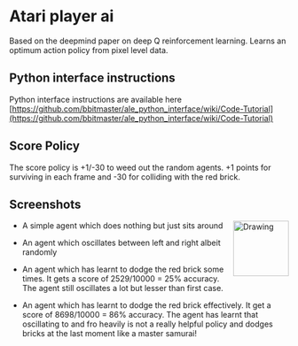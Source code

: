 # Atari player ai
Based on the deepmind paper on deep Q reinforcement learning. Learns an optimum action policy from pixel level data.

## Python interface instructions
Python interface instructions are available here
[https://github.com/bbitmaster/ale_python_interface/wiki/Code-Tutorial](https://github.com/bbitmaster/ale_python_interface/wiki/Code-Tutorial)

## Score Policy
The score policy is +1/-30 to weed out the random agents. +1 points for surviving in each frame and -30 for colliding with the red brick.


## Screenshots
* A simple agent which does nothing but just sits around <img src="https://cloud.githubusercontent.com/assets/890250/14069263/4a602094-f4b5-11e5-8a0e-63a236134841.gif" alt="Drawing" height="100" align="right"/>

* An agent which oscillates between left and right albeit randomly

* An agent which has learnt to dodge the red brick some times. It gets a score of 2529/10000 = 25% accuracy. The agent still oscillates a lot but lesser than first case.

* An agent which has learnt to dodge the red brick effectively. It get a score of 8698/10000 = 86% accuracy. The agent has learnt that oscillating to and fro heavily is not a really helpful policy and dodges bricks at the last moment like a master samurai!
